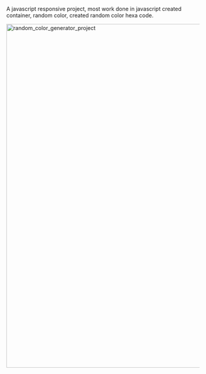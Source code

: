 A javascript responsive project, most work done in javascript created container, random color, created random color hexa code.

<img width="897" alt="random_color_generator_project" src="https://user-images.githubusercontent.com/94122792/189705945-7bcfd067-06ae-4f8c-86c2-2704c89f93ab.png">
